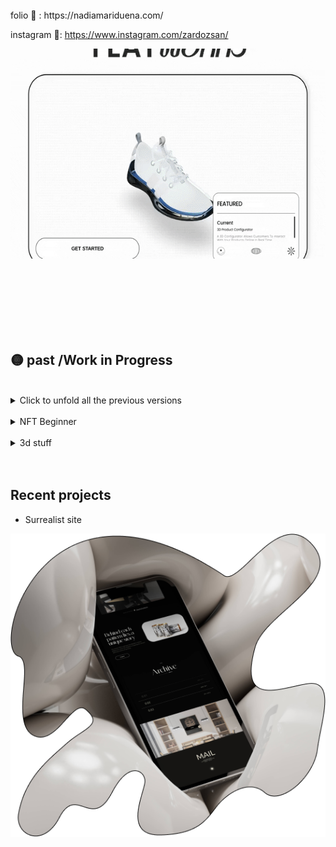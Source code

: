 <!--  <div style="display: flex; flex-direction: row;">
 <img src="cyclop-smile.svg" width="80" height="80"/>
 <img src="cyclop-smile.svg" width="80" height="80"/>
  <img src="cyclop-smile.svg" width="80" height="80"/>
![ezgif com-gif-maker (1)](https://user-images.githubusercontent.com/58809268/213820483-0046ca3e-5500-4116-96d1-4b64e01479ed.gif)

</div>  

 

-->
 
 
<br>
folio 🦄 :  https://nadiamariduena.com/

instagram 🌋: https://www.instagram.com/zardozsan/

[<img src="213819211-536eacd9-8629-49e8-9aaf-e264d94a9a05.gif"/>](https://camaie-furniture-st.netlify.app/) 

<br>
<br>

 

<!--  

Work in progress

 1. #### Stack:
2. 
3. react | redux  | mysql | stripe | apache |  strapi | redux-toolkit | framer-motion 
4. 
5. https://github.com/nadiamariduena/eshop-strapi-duplicate
6. 
7. https://user-images.githubusercontent.com/58809268/232027103-14dadce3-7433-4857-8f3d-b00156ccc992.mp4
8. 
9. 
10. 

 

-->
 
 

 
<br>
<br>



  
 
  
 <br>
  <br>
  
## 🟡 past /Work in Progress 

 <br>

<details>
<summary>Click to unfold all the previous versions</summary> 
 

 ##   Work in Progress 

 🟠 April, 2024 (3D multiplayer mobile shooter game)

 This project is a 3D multiplayer mobile shooter game built using Playroom and React Three Fiber, offering immersive gameplay experiences on mobile devices.
 
 [<img src="Ellipse 1.png"/>](https://game00-work-in-progress.netlify.app/#r=RIAB1) 


 
 



  <div style="display: flex; flex-direction: row;">

 

In Progress
Test the progress: here 🦄 https://game00-work-in-progress.netlify.app/

 [<img src="h.gif"/>](https://game00-work-in-progress.netlify.app/) 


 
<br><br><br>

  [<img src="213819211-536eacd9-8629-49e8-9aaf-e264d94a9a05.gif"/>](https://camaie-furniture-st.netlify.app/) 

 

  
<br>
<br>
 

 🟠 Nov 6, 2022 (draggable component)
 https://nemu-mobile-store.netlify.app/
 
 <br>

https://user-images.githubusercontent.com/58809268/200151365-e9cddb02-9aa6-4c20-af36-e8c8839aff25.mp4

 <br>
</details>      
   
 

  
 
<br> 
 

 

<details>
<summary>NFT Beginner</summary> 
   
<br>

# <a href="https://emoji.gg/emoji/1385-metamask"><img src="https://emoji.gg/assets/emoji/1385-metamask.png" width="64px" height="64px" alt="metamask"></a>
   
### OpenSea marketplace [repo](https://github.com/nadiamariduena/opensea-marketplace)  
#### Stack: Blockchain Web 3.0 App with  Next.js | Sanity.io | thirdweb | Tailwind | Alchemy
   
 
 [<img src="preview-image.webp"/>](https://opensea-clone-nadia-mariduena-exercise.vercel.app/) 
   
  <br>
   
     
[<img src="camaie-furniture_e-store.gif"/>](https://camaie-furniture-st.netlify.app/) 

   <br>  
</details>    

<br>


<details>
<summary>3d stuff</summary> 
   
<br>

**CREDITS:** Barcelona Chair inspired by **Mies Van der Rohe**


      
   [<img src="CHAIR_blender-3d-threejs.gif"/>](https://preview-volkanuve.vercel.app/furniture) 
   [<img src="study1_chairMarcelBreuer_eeveTest.jpg"/>](https://preview-volkanuve.vercel.app/furniture)
   
 
   <br>

 
   
</details>

<br>
<br>

## Recent projects 

- Surrealist site

 [<img src="phone11-.png"/>](https://meyoko.com/) 

 
   
<br>
<br>
 
